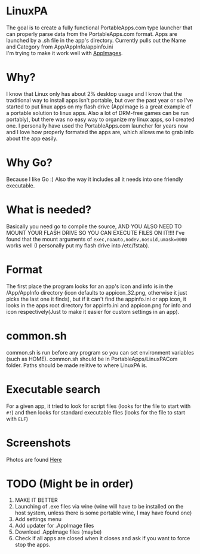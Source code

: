 # LinuxPA
The goal is to create a fully functional PortableApps.com type launcher that can properly parse data from the PortableApps.com format. Apps are launched by a .sh file in the app's directory. Currently pulls out the Name and Category from App/AppInfo/appinfo.ini  
I'm trying to make it work well with [AppImages](http://appimage.org/).

# Why?
I know that Linux only has about 2% desktop usage and I know that the traditional way to install apps isn't portable, but over the past year or so I've started to put linux apps on my flash drive (AppImage is a great example of a portable solution to linux apps. Also a lot of DRM-free games can be run portably), but there was no easy way to organize my linux apps, so I created one. I personally have used the PortableApps.com launcher for years now and I love how properly formated the apps are, which allows me to grab info about the app easily.  

# Why Go?
Because I like Go :) Also the way it includes all it needs into one friendly executable.

# What is needed?
Basically you need go to compile the source, AND YOU ALSO NEED TO MOUNT YOUR FLASH DRIVE SO YOU CAN EXECUTE FILES ON IT!!!! I've found that the mount arguments of `exec,noauto,nodev,nosuid,umask=0000` works well (I personally put my flash drive into /etc/fstab).

# Format
The first place the program looks for an app's icon and info is in the /App/AppInfo directory (icon defaults to appicon_32.png, otherwise it just picks the last one it finds), but if it can't find the appinfo.ini or app icon, it looks in the apps root directory for appinfo.ini and appicon.png for info and icon respectively(Just to make it easier for custom settings in an app).

# common.sh
common.sh is run before any program so you can set environment variables (such as HOME). common.sh should be in PortableApps/LinuxPACom folder. Paths should be made relitive to where LinuxPA is.

# Executable search
For a given app, it tried to look for script files (looks for the file to start with `#!`) and then looks for standard executable files (looks for the file to start with `ELF`)

# Screenshots
Photos are found [Here](https://goo.gl/photos/VtBUL6DyZTMidj5n6)

# TODO (Might be in order)
1. MAKE IT BETTER   
1. Launching of .exe files via wine (wine will have to be installed on the host system, unless there is some portable wine, I may have found one)  
1. Add settings menu  
1. Add updater for .AppImage files   
1. Download .AppImage files (maybe)  
1. Check if all apps are closed when it closes and ask if you want to force stop the apps.  
